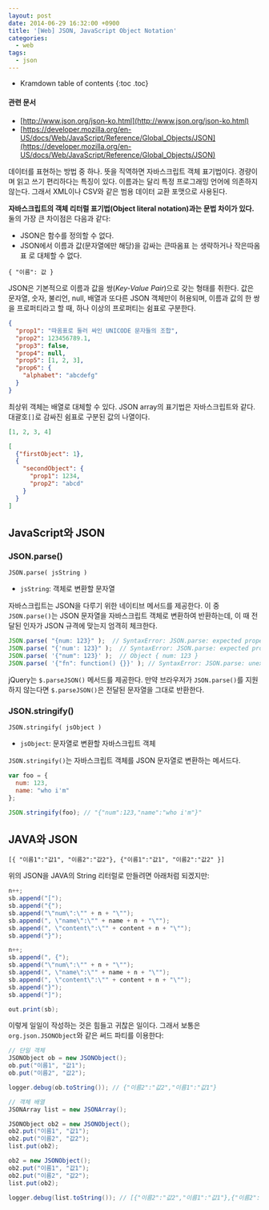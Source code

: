 ```yaml
---
layout: post
date: 2014-06-29 16:32:00 +0900
title: '[Web] JSON, JavaScript Object Notation'
categories:
  - web
tags:
  - json
---
```


* Kramdown table of contents
{:toc .toc}

#### 관련 문서

- [http://www.json.org/json-ko.html](http://www.json.org/json-ko.html)
- [https://developer.mozilla.org/en-US/docs/Web/JavaScript/Reference/Global_Objects/JSON](https://developer.mozilla.org/en-US/docs/Web/JavaScript/Reference/Global_Objects/JSON)

데이터를 표현하는 방법 중 하나. 뜻을 직역하면 자바스크립트 객체 표기법이다. 경량이며 읽고 쓰기 편리하다는 특징이 있다. 이름과는 달리 특정 프로그래밍 언어에 의존하지 않는다. 그래서 XML이나 CSV와 같은 범용 데이터 교환 포맷으로 사용된다.

**자바스크립트의 객체 리터럴 표기법(Object literal notation)과는 문법 차이가 있다.** 둘의 가장 큰 차이점은 다음과 같다:

- JSON은 함수를 정의할 수 없다.
- JSON에서 이름과 값(문자열에만 해당)을 감싸는 큰따옴표
는 생략하거나 작은따옴표
로 대체할 수 없다.

```
{ "이름": 값 }
```

JSON은 기본적으로 이름과 값을 쌍(*Key-Value Pair*)으로 갖는 형태를 취한다. 값은 문자열, 숫자, 불리언, null, 배열과 또다른 JSON 객체만이 허용되며, 이름과 값의 한 쌍을 프로퍼티라고 할 때, 하나 이상의 프로퍼티는 쉼표로 구분한다.

```json
{
  "prop1": "따옴표로 둘러 싸인 UNICODE 문자들의 조합",
  "prop2": 123456789.1,
  "prop3": false,
  "prop4": null,
  "prop5": [1, 2, 3],
  "prop6": {
    "alphabet": "abcdefg"
  }
}
```

최상위 객체는 배열로 대체할 수 있다. JSON array의 표기법은 자바스크립트와 같다. 대괄호`[]`로 감싸진 쉼표로 구분된 값의 나열이다.

```json
[1, 2, 3, 4]
```

```json
[
  {"firstObject": 1},
  {
    "secondObject": {
      "prop1": 1234,
      "prop2": "abcd"
    }
  }
]
```

## JavaScript와 JSON

### JSON.parse()

```
JSON.parse( jsString )
```

- `jsString`: 객체로 변환할 문자열


자바스크립트는 JSON을 다루기 위한 네이티브 메서드를 제공한다. 이 중 `JSON.parse()`는 JSON 문자열을 자바스크립트 객체로 변환하여 반환하는데, 이 때 전달된 인자가 JSON 규격에 맞는지 엄격히 체크한다.

```js
JSON.parse( "{num: 123}" );  // SyntaxError: JSON.parse: expected property name or '}'
JSON.parse( "{'num': 123}" );  // SyntaxError: JSON.parse: expected property name or '}'
JSON.parse( '{"num": 123}' );  // Object { num: 123 }
JSON.parse( '{"fn": function() {}}' ); // SyntaxError: JSON.parse: unexpected keyword at line 1 column 9 of the JSON data
```

jQuery는 `$.parseJSON()` 메서드를 제공한다. 만약 브라우저가 `JSON.parse()`를 지원하지 않는다면 `$.parseJSON()`은 전달된 문자열을 그대로 반환한다.

### JSON.stringify()

```
JSON.stringify( jsObject )
```

- `jsObject`: 문자열로 변환할 자바스크립트 객체

`JSON.stringify()`는 자바스크립트 객체를 JSON 문자열로 변환하는 메서드다.

```js
var foo = {
  num: 123,
  name: "who i'm"
};

JSON.stringify(foo); // "{"num":123,"name":"who i'm"}"
```

## JAVA와 JSON

```
[{ "이름1":"값1", "이름2":"값2"}, {"이름1":"값1", "이름2":"값2" }]
```

위의 JSON을 JAVA의 String 리터럴로 만들려면 아래처럼 되겠지만:

```java
n++;
sb.append("[");
sb.append("{");
sb.append("\"num\":\"" + n + "\"");
sb.append(", \"name\":\"" + name + n + "\"");
sb.append(", \"content\":\"" + content + n + "\"");
sb.append("}");

n++;
sb.append(", {");
sb.append("\"num\":\"" + n + "\"");
sb.append(", \"name\":\"" + name + n + "\"");
sb.append(", \"content\":\"" + content + n + "\"");
sb.append("}");
sb.append("]");

out.print(sb);
```

이렇게 일일이 작성하는 것은 힘들고 귀찮은 일이다. 그래서 보통은 `org.json.JSONObject`와 같은 써드 파티를 이용한다:

```java
// 단일 객체
JSONObject ob = new JSONObject();
ob.put("이름1", "값1");
ob.put("이름2", "값2");

logger.debug(ob.toString()); // {"이름2":"값2","이름1":"값1"}

// 객체 배열
JSONArray list = new JSONArray();

JSONObject ob2 = new JSONObject();
ob2.put("이름1", "값1");
ob2.put("이름2", "값2");
list.put(ob2);

ob2 = new JSONObject();
ob2.put("이름1", "값1");
ob2.put("이름2", "값2");
list.put(ob2);

logger.debug(list.toString()); // [{"이름2":"값2","이름1":"값1"},{"이름2":"값2","이름1":"값1"}]
```
